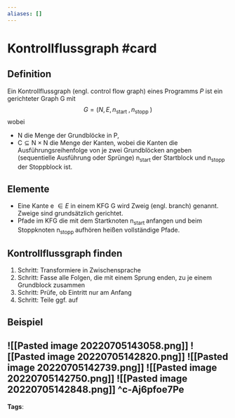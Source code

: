 ```yaml
---
aliases: []
---
```


# Kontrollflussgraph #card
## Definition
Ein Kontrollflussgraph (engl. control flow graph) eines Programms $P$ ist ein gerichteter Graph G mit
$$
G=\left(N, E, n_{\text {start }}, n_{\text {stopp }}\right)
$$
wobei
- N die Menge der Grundblöcke in P,
- $\mathrm{C} \subseteq \mathrm{N} \times \mathrm{N}$ die Menge der Kanten, wobei die Kanten die Ausführungsreihenfolge von je zwei Grundblöcken angeben (sequentielle Ausführung oder Sprünge)
$\mathrm{n}_{\text {start }}$ der Startblock und
$\mathrm{n}_{\text {stopp }}$ der Stoppblock ist.
## Elemente
- Eine Kante e $\in E$ in einem KFG G wird Zweig (engl. branch) genannt. Zweige sind grundsätzlich gerichtet.
- Pfade im KFG die mit dem Startknoten $\mathrm{n}_{\text {start }}$ anfangen und beim Stoppknoten $\mathrm{n}_{\text {stopp }}$ aufhören heißen vollständige Pfade.
## Kontrollflussgraph finden
1. Schritt: Transformiere in Zwischensprache
2. Schritt: Fasse alle Folgen, die mit einem Sprung enden, zu je einem Grundblock zusammen
3. Schritt: Prüfe, ob Eintritt nur am Anfang
4. Schritt: Teile ggf. auf
## Beispiel
![[Pasted image 20220705143058.png]]
![[Pasted image 20220705142820.png]]
![[Pasted image 20220705142739.png]]
![[Pasted image 20220705142750.png]]
![[Pasted image 20220705142848.png]]
^c-Aj6pfoe7Pe
---
**Tags**: 